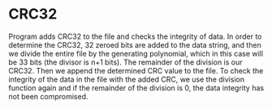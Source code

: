 # CRC32
Program adds CRC32 to the file and checks the integrity of data.
In order to determine the CRC32, 32 zeroed bits are added to the data string, and then we divide the entire file by the generating polynomial, which in this case will be 33 bits (the divisor is n+1 bits). The remainder of the division is our CRC32. Then we append the determined CRC value to the file. To check the integrity of the data in the file with the added CRC, we use the division function again and if the remainder of the division is 0, the data integrity has not been compromised.
